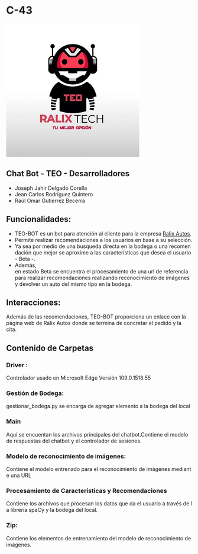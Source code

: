 # C-43

![TEO-BOT](/logos/teo.jpg)
## Chat Bot - TEO - Desarrolladores
* Joseph Jahir Delgado Corella 
* Jean Carlos Rodríguez Quintero
* Raúl Omar Gutierrez Becerra

 
## Funcionalidades: 

- TEO-BOT es un bot para atención al cliente para la empresa [Ralix Autos](https://jeanrodriguezq.github.io/index.html).
- Permite realizar recomendaciones a los usuarios en base a su selección. 
- Ya sea por medio de una busqueda directa en la bodega o una recomendación que mejor se aproxime a las características que desea el usuario - Beta -. 
- Además, en estado Beta se encuentra el procesamiento de una url de referencia para realizar recomendaciones realizando reconocimiento de imágenes y devolver un auto del mismo tipo en la bodega.

## Interacciones: 
Además de las recomendaciones, TEO-BOT proporciona un enlace con la página web de Ralix Autos donde se termina de concretar el pedido y la cita. 

## Contenido de Carpetas 

### Driver :
Controlador usado en Microsoft Edge Versión 109.0.1518.55 

### Gestión de Bodega:
gestionar_bodega.py se encarga de agregar elemento a la bodega del local 

### Main 
Aquí se encuentan los archivos principales del chatbot.Contiene el modelo de respuestas del chatbot y el controlador de sesiones. 

### Modelo de reconocimiento de imágenes:
Contiene el modelo entrenado para el reconocimiento de imágenes mediante una URL 

### Procesamiento de Características y Recomendaciones 
Contiene los archivos que procesan los datos que da el usuario a través de la librería spaCy y la bodega del local. 

### Zip: 
Contiene los elementos de entrenamiento del modelo de reconocimiento de imágenes.
